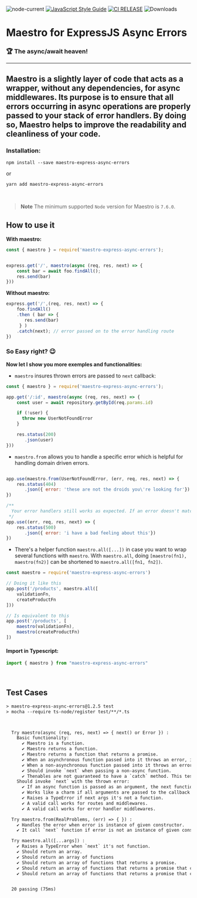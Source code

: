 ![node-current](https://img.shields.io/node/v/maestro-express-async-errors)
[![JavaScript Style Guide](https://img.shields.io/badge/code_style-standard-brightgreen.svg)](https://standardjs.com)
[![CI RELEASE](https://github.com/jjgouveia/maestro-express-async-errors/actions/workflows/ci.yml/badge.svg)](https://github.com/jjgouveia/maestro-express-async-errors/actions/workflows/ci.yml)
![Downloads](https://img.shields.io/npm/dy/maestro-express-async-errors)
# Maestro for ExpressJS Async Errors 
### 🏆 The async/await heaven!
<hr>

## Maestro is a slightly layer of code that acts as a wrapper, without any dependencies, for async middlewares. Its purpose is to ensure that all errors occurring in async operations are properly passed to your stack of error handlers. By doing so, Maestro helps to improve the readability and cleanliness of your code.

### Installation:

```
npm install --save maestro-express-async-errors
```
or
```
yarn add maestro-express-async-errors
```
<br>

> **Note**
> The minimum supported `Node` version for Maestro is `7.6.0`.

## How to use it

**With maestro:**

```javascript
const { maestro } = require('maestro-express-async-errors');


express.get('/', maestro(async (req, res, next) => {
	const bar = await foo.findAll();
	res.send(bar)
}))
```

**Without maestro:**

```javascript
express.get('/',(req, res, next) => {
    foo.findAll()
    .then ( bar => {
       res.send(bar)
     } )
    .catch(next); // error passed on to the error handling route
})
```
### So Easy right? 😉

**Now let I show you more exemples and functionalities:**

*  `maestro` insures thrown errors are passed to `next` callback:

```js
const { maestro } = require('maestro-express-async-errors');

app.get('/:id', maestro(async (req, res, next) => {
    const user = await repository.getById(req.params.id)

    if (!user) {
      throw new UserNotFoundError
    }

    res.status(200)
       .json(user)
}))

```

* `maestro.from` allows you to handle a specific error which is helpful for handling domain driven errors.
```js

app.use(maestro.from(UserNotFoundError, (err, req, res, next) => {
    res.status(404)
       .json({ error: 'these are not the droids you\'re looking for'})
})

/**
  Your error handlers still works as expected. If an error doesn't match your `maestro.from` criteria, it will find its way to the next error handler.
 */
app.use((err, req, res, next) => {
    res.status(500)
       .json({ error: 'i have a bad feeling about this'})
})

```

*  There's a helper function `maestro.all([...])` in case you want to wrap several functions with `maestro`. With `maestro.all`, doing `[maestro(fn1), maestro(fn2)]` can be shortened to `maestro.all([fn1, fn2])`.

```js
const maestro = require('maestro-express-async-errors')

// Doing it like this
app.post('/products', maestro.all([
    validationFn,
    createProductFn
]))

// Is equivalent to this
app.post('/products', [
    maestro(validationFn),
    maestro(createProductFn)
])
```
#### Import in Typescript:

```javascript
import { maestro } from "maestro-express-async-errors"
```

<br>

## Test Cases

```txt
> maestro-express-async-errors@1.2.5 test
> mocha --require ts-node/register test/**/*.ts



  Try maestro(async (req, res, next) => { next() or Error }) :
    Basic functionality:
      ✔ Maestro is a function.
      ✔ Maestro returns a function.
      ✔ Maestro returns a function that returns a promise.
      ✔ When an asynchronous function passed into it throws an error, it is expected that the calls next with that error.
      ✔ When a non-asynchronous function passed into it throws an error, it is expected that calls next with that error.
      ✔ Should invoke `next` when passing a non-async function.
      ✔ Thenables are not guaranteed to have a `catch` method. This test refers to this.
    Should invoke `next` with the thrown error:
      ✔ If an async function is passed as an argument, the next function should be called with the provided arguments.
      ✔ Works like a charm if all arguments are passed to the callback function.
      ✔ Raises a TypeError if next args it's not a function.
      ✔ A valid call works for routes and middlewares.
      ✔ A valid call works for error handler middlewares.

  Try maestro.from(RealProblems, (err) => { }) :
    ✔ Handles the error when error is instance of given constructor.
    ✔ It call `next` function if error is not an instance of given constructor.

  Try maestro.all([...args]) :
    ✔ Raises a TypeError when `next` it's not function.
    ✔ Should return an array.
    ✔ Should return an array of functions
    ✔ Should return an array of functions that returns a promise.
    ✔ Should return an array of functions that returns a promise that calls next.
    ✔ Should return an array of functions that returns a promise that calls next with the error.


  20 passing (75ms)
```

